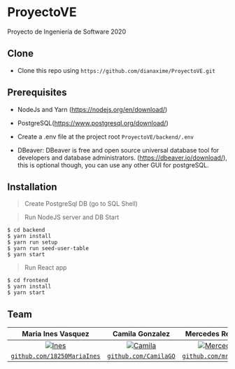 # ProyectoVE
Proyecto de Ingeniería de Software 2020

## Clone

- Clone this repo using `https://github.com/dianaxime/ProyectoVE.git`

## Prerequisites
- NodeJs and Yarn (https://nodejs.org/en/download/)

- PostgreSQL(https://www.postgresql.org/download/)

- Create a .env file at the project root `ProyectoVE/backend/.env`

- DBeaver: DBeaver is free and open source universal database tool for developers and database administrators.
  (https://dbeaver.io/download/), this is optional though, you can use any other GUI for postgreSQL.

## Installation

> Create PostgreSql DB (go to SQL Shell)



> Run NodeJS server and DB Start

```shell
$ cd backend
$ yarn install
$ yarn run setup
$ yarn run seed-user-table
$ yarn start
```

> Run React app

```shell
$ cd frontend
$ yarn install
$ yarn start
```

## Team


| Maria Ines Vasquez | Camila Gonzalez | Mercedes Retolaza | Abril Palencia | Diana de Leon | 
| :---: |:---:| :---:|:---:| :---:|
| [![Ines](https://avatars1.githubusercontent.com/u/35271285?s=400&u=9a19bb36e7c63cae0cd06f4036edce52439567d1&v=4)](https://github.com/18250MariaInes)    | [![Camila](https://avatars1.githubusercontent.com/u/35585500?s=400&u=eed198781e208e628be4ab10461c1f4008cedb44&v=4)](https://github.com/CamilaGO) | [![Mercedes](https://avatars1.githubusercontent.com/u/22397487?s=400&u=ceba700a511039ec25c170bd412f2b21a856d10a&v=4)](https://github.com/mretolaza)  | [![Abril](https://avatars0.githubusercontent.com/u/46663466?s=400&u=ec86bfba6ae6f2cadf1415f570589e497b6b45aa&v=4)](https://github.com/AbrilPal)  | [![Diana](https://avatars3.githubusercontent.com/u/35496688?s=400&u=0c1d5e9002fdbe49590e935fc5c926ea58c94740&v=4)](https://github.com/dianaxime)  |
| <a href="https://github.com/18250MariaInes" target="_blank">`github.com/18250MariaInes`</a> | <a href="https://github.com/CamilaGO" target="_blank">`github.com/CamilaGO`</a> | <a href="https://github.com/mretolaza" target="_blank">`github.com/mretolaza`</a> | <a href="https://github.com/AbrilPal" target="_blank">`github.com/AbrilPal`</a> | <a href="https://github.com/dianaxime" target="_blank">`github.com/dianaxime`</a> |
